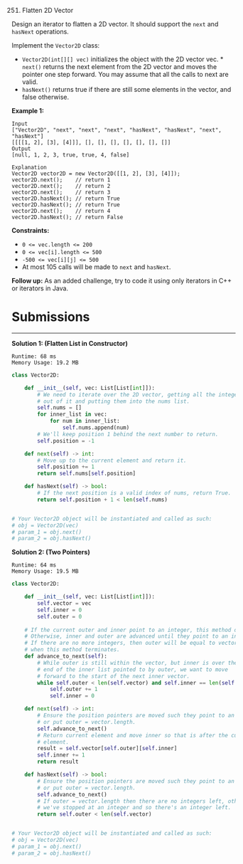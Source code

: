 251. Flatten 2D Vector

Design an iterator to flatten a 2D vector. It should support the `next` and `hasNext` operations.

Implement the `Vector2D` class:

* `Vector2D(int[][] vec)` initializes the object with the 2D vector vec.
*` next()` returns the next element from the 2D vector and moves the pointer one step forward. You may assume that all the calls to next are valid.
* `hasNext()` returns true if there are still some elements in the vector, and false otherwise.
 

**Example 1:**
```
Input
["Vector2D", "next", "next", "next", "hasNext", "hasNext", "next", "hasNext"]
[[[[1, 2], [3], [4]]], [], [], [], [], [], [], []]
Output
[null, 1, 2, 3, true, true, 4, false]

Explanation
Vector2D vector2D = new Vector2D([[1, 2], [3], [4]]);
vector2D.next();    // return 1
vector2D.next();    // return 2
vector2D.next();    // return 3
vector2D.hasNext(); // return True
vector2D.hasNext(); // return True
vector2D.next();    // return 4
vector2D.hasNext(); // return False
```

**Constraints:**

* `0 <= vec.length <= 200`
* `0 <= vec[i].length <= 500`
* `-500 <= vec[i][j] <= 500`
* At most 105 calls will be made to `next` and `hasNext`.
 

**Follow up:** As an added challenge, try to code it using only iterators in C++ or iterators in Java.

# Submissions
---
**Solution 1: (Flatten List in Constructor)**
```
Runtime: 68 ms
Memory Usage: 19.2 MB
```
```python
class Vector2D:

    def __init__(self, vec: List[List[int]]):
        # We need to iterate over the 2D vector, getting all the integers
        # out of it and putting them into the nums list.
        self.nums = []
        for inner_list in vec:
            for num in inner_list:
                self.nums.append(num)
        # We'll keep position 1 behind the next number to return.
        self.position = -1

    def next(self) -> int:
        # Move up to the current element and return it.
        self.position += 1
        return self.nums[self.position]

    def hasNext(self) -> bool:
        # If the next position is a valid index of nums, return True.
        return self.position + 1 < len(self.nums)


# Your Vector2D object will be instantiated and called as such:
# obj = Vector2D(vec)
# param_1 = obj.next()
# param_2 = obj.hasNext()
```

**Solution 2: (Two Pointers)**
```
Runtime: 64 ms
Memory Usage: 19.5 MB
```
```python
class Vector2D:

    def __init__(self, vec: List[List[int]]):
        self.vector = vec
        self.inner = 0
        self.outer = 0
        
    # If the current outer and inner point to an integer, this method does nothing.
    # Otherwise, inner and outer are advanced until they point to an integer.
    # If there are no more integers, then outer will be equal to vector.length
    # when this method terminates.
    def advance_to_next(self):
        # While outer is still within the vector, but inner is over the
        # end of the inner list pointed to by outer, we want to move
        # forward to the start of the next inner vector.
        while self.outer < len(self.vector) and self.inner == len(self.vector[self.outer]):
            self.outer += 1
            self.inner = 0

    def next(self) -> int:
        # Ensure the position pointers are moved such they point to an integer,
        # or put outer = vector.length.
        self.advance_to_next()
        # Return current element and move inner so that is after the current
        # element.
        result = self.vector[self.outer][self.inner]
        self.inner += 1
        return result

    def hasNext(self) -> bool:
        # Ensure the position pointers are moved such they point to an integer,
        # or put outer = vector.length.
        self.advance_to_next()
        # If outer = vector.length then there are no integers left, otherwise
        # we've stopped at an integer and so there's an integer left.
        return self.outer < len(self.vector)


# Your Vector2D object will be instantiated and called as such:
# obj = Vector2D(vec)
# param_1 = obj.next()
# param_2 = obj.hasNext()
```